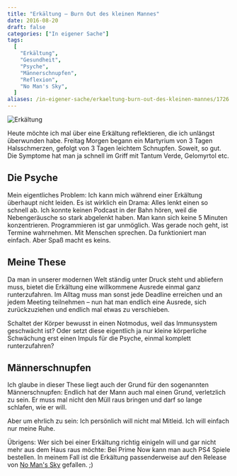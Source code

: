 ```yaml
---
title: "Erkältung – Burn Out des kleinen Mannes"
date: 2016-08-20
draft: false
categories: ["In eigener Sache"]
tags:
  [
    "Erkältung",
    "Gesundheit",
    "Psyche",
    "Männerschnupfen",
    "Reflexion",
    "No Man's Sky",
  ]
aliases: /in-eigener-sache/erkaeltung-burn-out-des-kleinen-mannes/1726
---
```


![Erkältung](/images/wp/schnupfen-1024x538.jpg)

Heute möchte ich mal über eine Erkältung reflektieren, die ich unlängst überwunden habe. Freitag Morgen begann ein Martyrium von 3 Tagen Halsschmerzen, gefolgt von 3 Tagen leichtem Schnupfen. Soweit, so gut. Die Symptome hat man ja schnell im Griff mit Tantum Verde, Gelomyrtol etc.

## Die Psyche

Mein eigentliches Problem: Ich kann mich während einer Erkältung überhaupt nicht leiden. Es ist wirklich ein Drama:
Alles lenkt einen so schnell ab. Ich konnte keinen Podcast in der Bahn hören, weil die Nebengeräusche so stark abgelenkt haben.
Man kann sich keine 5 Minuten konzentrieren. Programmieren ist gar unmöglich.
Was gerade noch geht, ist Termine wahrnehmen. Mit Menschen sprechen. Da funktioniert man einfach. Aber Spaß macht es keins.

## Meine These

Da man in unserer modernen Welt ständig unter Druck steht und abliefern muss, bietet die Erkältung eine willkommene Ausrede einmal ganz runterzufahren. Im Alltag muss man sonst jede Deadline erreichen und an jedem Meeting teilnehmen – nun hat man endlich eine Ausrede, sich zurückzuziehen und endlich mal etwas zu verschieben.

Schaltet der Körper bewusst in einen Notmodus, weil das Immunsystem geschwächt ist? Oder setzt diese eigentlich ja nur kleine körperliche Schwächung erst einen Impuls für die Psyche, einmal komplett runterzufahren?

## Männerschnupfen

Ich glaube in dieser These liegt auch der Grund für den sogenannten Männerschnupfen: Endlich hat der Mann auch mal einen Grund, verletzlich zu sein. Er muss mal nicht den Müll raus bringen und darf so lange schlafen, wie er will.

Aber um ehrlich zu sein: Ich persönlich will nicht mal Mitleid. Ich will einfach nur meine Ruhe.

Übrigens: Wer sich bei einer Erkältung richtig einigeln will und gar nicht mehr aus dem Haus raus möchte: Bei Prime Now kann man auch PS4 Spiele bestellen. In meinem Fall ist die Erkältung passenderweise auf den Release von [No Man's Sky](http://amzn.to/2bPpD6c) gefallen. ;)
